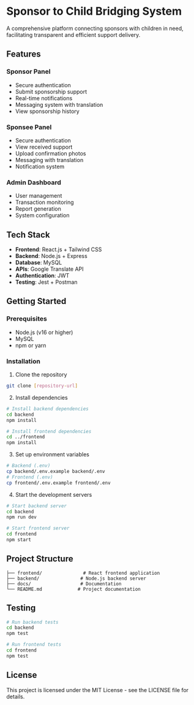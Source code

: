 # Sponsor to Child Bridging System

A comprehensive platform connecting sponsors with children in need, facilitating transparent and efficient support delivery.

## Features

### Sponsor Panel

- Secure authentication
- Submit sponsorship support
- Real-time notifications
- Messaging system with translation
- View sponsorship history

### Sponsee Panel

- Secure authentication
- View received support
- Upload confirmation photos
- Messaging with translation
- Notification system

### Admin Dashboard

- User management
- Transaction monitoring
- Report generation
- System configuration

## Tech Stack

- **Frontend**: React.js + Tailwind CSS
- **Backend**: Node.js + Express
- **Database**: MySQL
- **APIs**: Google Translate API
- **Authentication**: JWT
- **Testing**: Jest + Postman

## Getting Started

### Prerequisites

- Node.js (v16 or higher)
- MySQL
- npm or yarn

### Installation

1. Clone the repository

```bash
git clone [repository-url]
```

2. Install dependencies

```bash
# Install backend dependencies
cd backend
npm install

# Install frontend dependencies
cd ../frontend
npm install
```

3. Set up environment variables

```bash
# Backend (.env)
cp backend/.env.example backend/.env
# Frontend (.env)
cp frontend/.env.example frontend/.env
```

4. Start the development servers

```bash
# Start backend server
cd backend
npm run dev

# Start frontend server
cd frontend
npm start
```

## Project Structure

```
├── frontend/               # React frontend application
├── backend/               # Node.js backend server
├── docs/                  # Documentation
└── README.md             # Project documentation
```

## Testing

```bash
# Run backend tests
cd backend
npm test

# Run frontend tests
cd frontend
npm test
```

## License

This project is licensed under the MIT License - see the LICENSE file for details.

